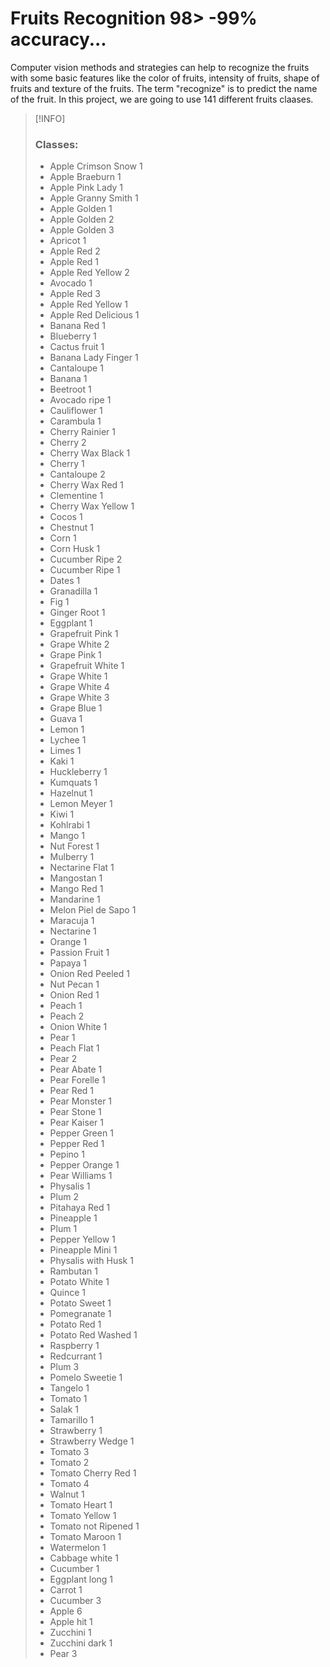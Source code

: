 # Fruits Recognition 98> -99% accuracy...
Computer vision methods and strategies can help to recognize the fruits with some basic features like the color of fruits, intensity of fruits, shape of fruits and texture of the fruits. The term "recognize" is to predict the name of the fruit. In this project, we are going to use 141 different fruits claases.

> [!INFO]
> ### Classes:
> - Apple Crimson Snow 1
> - Apple Braeburn 1
> - Apple Pink Lady 1
> - Apple Granny Smith 1
> - Apple Golden 1
> - Apple Golden 2
> - Apple Golden 3
> - Apricot 1
> - Apple Red 2
> - Apple Red 1
> - Apple Red Yellow 2
> - Avocado 1
> - Apple Red 3
> - Apple Red Yellow 1
> - Apple Red Delicious 1
> - Banana Red 1
> - Blueberry 1
> - Cactus fruit 1
> - Banana Lady Finger 1
> - Cantaloupe 1
> - Banana 1
> - Beetroot 1
> - Avocado ripe 1
> - Cauliflower 1
> - Carambula 1
> - Cherry Rainier 1
> - Cherry 2
> - Cherry Wax Black 1
> - Cherry 1
> - Cantaloupe 2
> - Cherry Wax Red 1
> - Clementine 1
> - Cherry Wax Yellow 1
> - Cocos 1
> - Chestnut 1
> - Corn 1
> - Corn Husk 1
> - Cucumber Ripe 2
> - Cucumber Ripe 1
> - Dates 1
> - Granadilla 1
> - Fig 1
> - Ginger Root 1
> - Eggplant 1
> - Grapefruit Pink 1
> - Grape White 2
> - Grape Pink 1
> - Grapefruit White 1
> - Grape White 1
> - Grape White 4
> - Grape White 3
> - Grape Blue 1
> - Guava 1
> - Lemon 1
> - Lychee 1
> - Limes 1
> - Kaki 1
> - Huckleberry 1
> - Kumquats 1
> - Hazelnut 1
> - Lemon Meyer 1
> - Kiwi 1
> - Kohlrabi 1
> - Mango 1
> - Nut Forest 1
> - Mulberry 1
> - Nectarine Flat 1
> - Mangostan 1
> - Mango Red 1
> - Mandarine 1
> - Melon Piel de Sapo 1
> - Maracuja 1
> - Nectarine 1
> - Orange 1
> - Passion Fruit 1
> - Papaya 1
> - Onion Red Peeled 1
> - Nut Pecan 1
> - Onion Red 1
> - Peach 1
> - Peach 2
> - Onion White 1
> - Pear 1
> - Peach Flat 1
> - Pear 2
> - Pear Abate 1
> - Pear Forelle 1
> - Pear Red 1
> - Pear Monster 1
> - Pear Stone 1
> - Pear Kaiser 1
> - Pepper Green 1
> - Pepper Red 1
> - Pepino 1
> - Pepper Orange 1
> - Pear Williams 1
> - Physalis 1
> - Plum 2
> - Pitahaya Red 1
> - Pineapple 1
> - Plum 1
> - Pepper Yellow 1
> - Pineapple Mini 1
> - Physalis with Husk 1
> - Rambutan 1
> - Potato White 1
> - Quince 1
> - Potato Sweet 1
> - Pomegranate 1
> - Potato Red 1
> - Potato Red Washed 1
> - Raspberry 1
> - Redcurrant 1
> - Plum 3
> - Pomelo Sweetie 1
> - Tangelo 1
> - Tomato 1
> - Salak 1
> - Tamarillo 1
> - Strawberry 1
> - Strawberry Wedge 1
> - Tomato 3
> - Tomato 2
> - Tomato Cherry Red 1
> - Tomato 4
> - Walnut 1
> - Tomato Heart 1
> - Tomato Yellow 1
> - Tomato not Ripened 1
> - Tomato Maroon 1
> - Watermelon 1
> - Cabbage white 1
> - Cucumber 1
> - Eggplant long 1
> - Carrot 1
> - Cucumber 3
> - Apple 6
> - Apple hit 1
> - Zucchini 1
> - Zucchini dark 1
> - Pear 3
